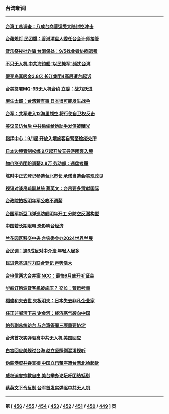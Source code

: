 ### 台湾新闻
---
#### [台湾工总调查：八成台商营运受大陆封控冲击](../../pages/ncid1349361/n13814598.md) 
#### [台蘋熄灯 民团爆：香港清盘人委任台会计师接管](../../pages/ncid1349361/n13814764.md) 
#### [音乐祭挨批诈骗 台消保处：9/5找业者协商退费](../../pages/ncid1349361/n13814727.md) 
#### [不只无人机 中共海钓船“以民掩军”频扰台湾](../../pages/ncid1349361/n13814564.md) 
#### [假买岛真吸金3.8亿 长江集团4高层遭台起诉](../../pages/ncid1349361/n13814523.md) 
#### [台美签署MQ-9B无人机合约 立委：战力跃进](../../pages/ncid1349361/n13814568.md) 
#### [麻生太郎：台湾若有事 日本很可能发生战争](../../pages/ncid1349361/n13814631.md) 
#### [台军：共军进入12海里领空  将行使自卫权反击](../../pages/ncid1349361/n13814712.md) 
#### [美议员访台后 中共偷偷给她助手发信被曝光](../../pages/ncid1349361/n13814672.md) 
#### [指挥中心：9/1起 开放入境旅客自驾至检疫处所](../../pages/ncid1349361/n13814722.md) 
#### [日本边境管制松绑 9/7起开放无导游团客入境](../../pages/ncid1349361/n13814732.md) 
#### [物价涨劳团盼调薪2.8万 劳动部：通盘考量](../../pages/ncid1349361/n13814683.md) 
#### [陈时中正式登记参选台北市长 承诺当选会实现政见](../../pages/ncid1349361/n13814658.md) 
#### [视讯对谈帛琉副总统 蔡英文：台帛要多贡献国际](../../pages/ncid1349361/n13814603.md) 
#### [台政院拍板明年军公教不调薪](../../pages/ncid1349361/n13814584.md) 
#### [台国军新型飞弹巡防舰明年开工 分防空反潜构型](../../pages/ncid1349361/n13814580.md) 
#### [中国若长期限电 恐影响台经济](../../pages/ncid1349361/n13814556.md) 
#### [兰花园区移交中央 台农委会办2024世界兰展](../../pages/ncid1349361/n13814549.md) 
#### [台民调：逾6成反对中介法 年轻人居多](../../pages/ncid1349361/n13814537.md) 
#### [民进党基进时力联合登记 声势浩大](../../pages/ncid1349361/n13814519.md) 
#### [台电信两大合并案 NCC：最快9月底开听证会](../../pages/ncid1349361/n13814503.md) 
#### [华航订购波音客机被施压？ 交长：营运考量](../../pages/ncid1349361/n13814498.md) 
#### [稻盛和夫去世 矢板明夫：日本失去非凡企业家](../../pages/ncid1349361/n13814492.md) 
#### [任正非喊活下来 谢金河：经济寒气袭向中国](../../pages/ncid1349361/n13814196.md) 
#### [帕劳副总统访台 与台湾签署三项重要协定](../../pages/ncid1349361/n13814396.md) 
#### [台湾首次实弹驱离中共无人机 美国回应](../../pages/ncid1349361/n13814105.md) 
#### [白宫回应美舰过台海 赵立坚照例混淆视听](../../pages/ncid1349361/n13814037.md) 
#### [伪装港资并吞宣德 中国立讯董座遭台湾北检起诉](../../pages/ncid1349361/n13813875.md) 
#### [威权迫害宗教自由 美台举办论坛吁团结抵御](../../pages/ncid1349361/n13813762.md) 
#### [蔡英文下令反制 台军首发实弹驱中共无人机](../../pages/ncid1349361/n13813905.md) 

---
#### 第 [ [456](./456.md) / [455](./455.md) / [454](./454.md) / [453](./453.md) / [452](./452.md) / [451](./451.md) / [450](./450.md) / [449](./449.md) ] 页
